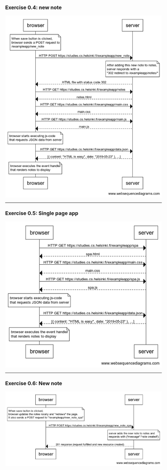 ### Exercise 0.4: new note

![0.4: new note](0.4_new_note.png)

---

### Exercise 0.5: Single page app

![0.5: Single page app](0.5_single_page_app.png)

---

### Exercise 0.6: New note

![0.6: New note](0.6_new_note.png)
